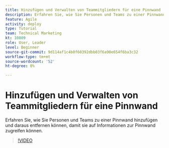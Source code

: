 ```yaml
---
title: Hinzufügen und Verwalten von Teammitgliedern für eine Pinnwand
description: Erfahren Sie, wie Sie Personen und Teams zu einer Pinnwand hinzufügen und daraus entfernen können, damit sie auf Informationen zur Pinnwand zugreifen können.
feature: Agile
activity: deploy
type: Tutorial
team: Technical Marketing
kt: 10809
role: User, Leader
level: Beginner
source-git-commit: 9d114af1c4b0f60392dbb03f6a90e654f6ba3c32
workflow-type: tm+mt
source-wordcount: '52'
ht-degree: 0%

---
```


# Hinzufügen und Verwalten von Teammitgliedern für eine Pinnwand

Erfahren Sie, wie Sie Personen und Teams zu einer Pinnwand hinzufügen und daraus entfernen können, damit sie auf Informationen zur Pinnwand zugreifen können.

>[!VIDEO](https://video.tv.adobe.com/v/346808)
